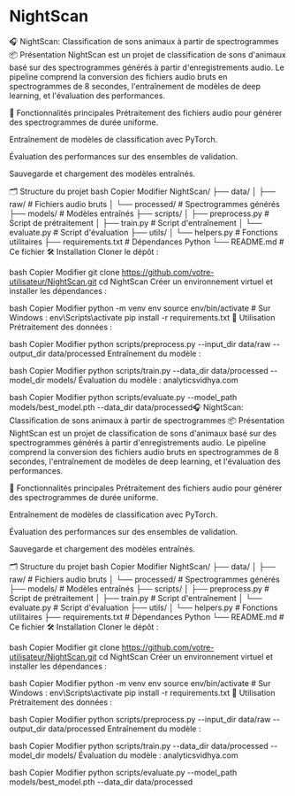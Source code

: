 # NightScan
🎧 NightScan: Classification de sons animaux à partir de spectrogrammes
📦 Présentation
NightScan est un projet de classification de sons d'animaux basé sur des spectrogrammes générés à partir d'enregistrements audio. Le pipeline comprend la conversion des fichiers audio bruts en spectrogrammes de 8 secondes, l'entraînement de modèles de deep learning, et l'évaluation des performances.

🚀 Fonctionnalités principales
Prétraitement des fichiers audio pour générer des spectrogrammes de durée uniforme.

Entraînement de modèles de classification avec PyTorch.

Évaluation des performances sur des ensembles de validation.

Sauvegarde et chargement des modèles entraînés.

🗂️ Structure du projet
bash
Copier
Modifier
NightScan/
├── data/
│   ├── raw/                # Fichiers audio bruts
│   └── processed/          # Spectrogrammes générés
├── models/                 # Modèles entraînés
├── scripts/
│   ├── preprocess.py       # Script de prétraitement
│   ├── train.py            # Script d'entraînement
│   └── evaluate.py         # Script d'évaluation
├── utils/
│   └── helpers.py          # Fonctions utilitaires
├── requirements.txt        # Dépendances Python
└── README.md               # Ce fichier
🛠️ Installation
Cloner le dépôt :

bash
Copier
Modifier
git clone https://github.com/votre-utilisateur/NightScan.git
cd NightScan
Créer un environnement virtuel et installer les dépendances :

bash
Copier
Modifier
python -m venv env
source env/bin/activate  # Sur Windows : env\Scripts\activate
pip install -r requirements.txt
🧪 Utilisation
Prétraitement des données :

bash
Copier
Modifier
  python scripts/preprocess.py --input_dir data/raw --output_dir data/processed
Entraînement du modèle :

bash
Copier
Modifier
  python scripts/train.py --data_dir data/processed --model_dir models/
Évaluation du modèle :
analyticsvidhya.com

bash
Copier
Modifier
  python scripts/evaluate.py --model_path models/best_model.pth --data_dir data/processed🎧 NightScan: Classification de sons animaux à partir de spectrogrammes
📦 Présentation
NightScan est un projet de classification de sons d'animaux basé sur des spectrogrammes générés à partir d'enregistrements audio. Le pipeline comprend la conversion des fichiers audio bruts en spectrogrammes de 8 secondes, l'entraînement de modèles de deep learning, et l'évaluation des performances.

🚀 Fonctionnalités principales
Prétraitement des fichiers audio pour générer des spectrogrammes de durée uniforme.

Entraînement de modèles de classification avec PyTorch.

Évaluation des performances sur des ensembles de validation.

Sauvegarde et chargement des modèles entraînés.

🗂️ Structure du projet
bash
Copier
Modifier
NightScan/
├── data/
│   ├── raw/                # Fichiers audio bruts
│   └── processed/          # Spectrogrammes générés
├── models/                 # Modèles entraînés
├── scripts/
│   ├── preprocess.py       # Script de prétraitement
│   ├── train.py            # Script d'entraînement
│   └── evaluate.py         # Script d'évaluation
├── utils/
│   └── helpers.py          # Fonctions utilitaires
├── requirements.txt        # Dépendances Python
└── README.md               # Ce fichier
🛠️ Installation
Cloner le dépôt :

bash
Copier
Modifier
git clone https://github.com/votre-utilisateur/NightScan.git
cd NightScan
Créer un environnement virtuel et installer les dépendances :

bash
Copier
Modifier
python -m venv env
source env/bin/activate  # Sur Windows : env\Scripts\activate
pip install -r requirements.txt
🧪 Utilisation
Prétraitement des données :

bash
Copier
Modifier
  python scripts/preprocess.py --input_dir data/raw --output_dir data/processed
Entraînement du modèle :

bash
Copier
Modifier
  python scripts/train.py --data_dir data/processed --model_dir models/
Évaluation du modèle :
analyticsvidhya.com

bash
Copier
Modifier
  python scripts/evaluate.py --model_path models/best_model.pth --data_dir data/processed

  
